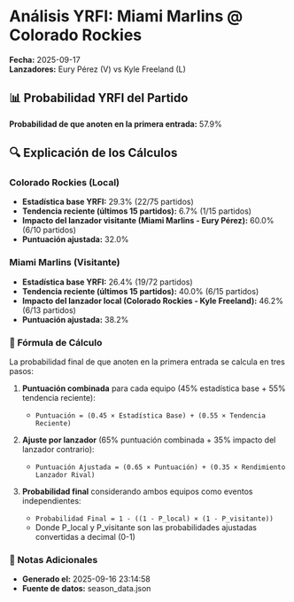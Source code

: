 # Análisis YRFI: Miami Marlins @ Colorado Rockies

**Fecha:** 2025-09-17  
**Lanzadores:** Eury Pérez (V) vs Kyle Freeland (L)

## 📊 Probabilidad YRFI del Partido

**Probabilidad de que anoten en la primera entrada:** 57.9%

## 🔍 Explicación de los Cálculos

### Colorado Rockies (Local)
- **Estadística base YRFI:** 29.3% (22/75 partidos)
- **Tendencia reciente (últimos 15 partidos):** 6.7% (1/15 partidos)
- **Impacto del lanzador visitante (Miami Marlins - Eury Pérez):** 60.0% (6/10 partidos)
- **Puntuación ajustada:** 32.0%

### Miami Marlins (Visitante)
- **Estadística base YRFI:** 26.4% (19/72 partidos)
- **Tendencia reciente (últimos 15 partidos):** 40.0% (6/15 partidos)
- **Impacto del lanzador local (Colorado Rockies - Kyle Freeland):** 46.2% (6/13 partidos)
- **Puntuación ajustada:** 38.2%

### 📝 Fórmula de Cálculo

La probabilidad final de que anoten en la primera entrada se calcula en tres pasos:

1. **Puntuación combinada** para cada equipo (45% estadística base + 55% tendencia reciente):
   - `Puntuación = (0.45 × Estadística Base) + (0.55 × Tendencia Reciente)`

2. **Ajuste por lanzador** (65% puntuación combinada + 35% impacto del lanzador contrario):
   - `Puntuación Ajustada = (0.65 × Puntuación) + (0.35 × Rendimiento Lanzador Rival)`

3. **Probabilidad final** considerando ambos equipos como eventos independientes:
   - `Probabilidad Final = 1 - ((1 - P_local) × (1 - P_visitante))`
   - Donde P_local y P_visitante son las probabilidades ajustadas convertidas a decimal (0-1)

### 📌 Notas Adicionales

- **Generado el:** 2025-09-16 23:14:58
- **Fuente de datos:** season_data.json
